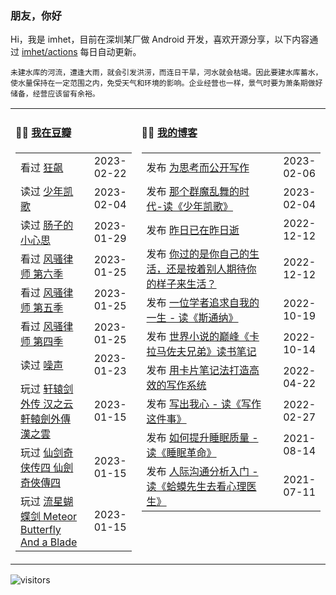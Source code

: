 ### 朋友，你好

Hi，我是 imhet，目前在深圳某厂做 Android 开发，喜欢开源分享，以下内容通过 <a href="https://github.com/imhet/imhet/actions" target="_blank">imhet/actions</a> 每日自动更新。

<!-- juzi starts -->
```
未建水库的河流，遭逢大雨，就会引发洪涝，而连日干旱，河水就会枯竭。因此要建水库蓄水，使水量保持在一定范围之内，免受天气和环境的影响。企业经营也一样，景气时要为萧条期做好储备，经营应该留有余裕。
```
<!-- juzi ends -->


<table width="900px">
<tr>
<td valign="top" width="40%">

#### 🤾‍♂️  <a href="https://www.douban.com/people/heyitao/" target="_blank">我在豆瓣</a>

<!-- douban starts -->
| | |
 |:------------- | -------------: |
| 看过 <a href='http://movie.douban.com/subject/35465232/' target='_blank'>狂飙</a> | 2023-02-22 |
| 读过 <a href='https://book.douban.com/subject/1091203/' target='_blank'>少年凯歌</a> | 2023-02-04 |
| 读过 <a href='https://book.douban.com/subject/26706730/' target='_blank'>肠子的小心思</a> | 2023-01-29 |
| 看过 <a href='http://movie.douban.com/subject/34951007/' target='_blank'>风骚律师 第六季</a> | 2023-01-25 |
| 看过 <a href='http://movie.douban.com/subject/30285826/' target='_blank'>风骚律师 第五季</a> | 2023-01-25 |
| 看过 <a href='http://movie.douban.com/subject/27077785/' target='_blank'>风骚律师 第四季</a> | 2023-01-25 |
| 读过 <a href='https://book.douban.com/subject/35541399/' target='_blank'>噪声</a> | 2023-01-23 |
| 玩过 <a href='http://www.douban.com/game/10745252/' target='_blank'>轩辕剑外传 汉之云 軒轅劍外傳 漢之雲</a> | 2023-01-15 |
| 玩过 <a href='http://www.douban.com/game/10734171/' target='_blank'>仙剑奇侠传四 仙劍奇俠傳四</a> | 2023-01-15 |
| 玩过 <a href='http://www.douban.com/game/10754121/' target='_blank'>流星蝴蝶剑 Meteor Butterfly And a Blade</a> | 2023-01-15 |
<!-- douban ends -->

</td>


<td valign="top" width="60%">

#### 🤹‍♀️ <a href="https://heyitao.com/" target="_blank">我的博客</a>

<!-- blog starts -->
| | |
 |:------------- | -------------: |
| 发布 <a href='http://heyitao.com/post/write-for-think' target='_blank'>为思考而公开写作</a> | 2023-02-06 |
| 发布 <a href='http://heyitao.com/post/reading-shaoniankaige' target='_blank'>那个群魔乱舞的时代-读《少年凯歌》</a> | 2023-02-04 |
| 发布 <a href='http://heyitao.com/post/reading-cxrsnzj' target='_blank'>昨日已在昨日逝</a> | 2022-12-12 |
| 发布 <a href='http://heyitao.com/post/reading-cmrdsj' target='_blank'>你过的是你自己的生活，还是按着别人期待你的样子来生活？</a> | 2022-12-12 |
| 发布 <a href='http://heyitao.com/post/reading-sitongna' target='_blank'>一位学者追求自我的一生 - 读《斯通纳》</a> | 2022-10-19 |
| 发布 <a href='http://heyitao.com/post/reading-klmzfxd' target='_blank'>世界小说的巅峰《卡拉马佐夫兄弟》读书笔记</a> | 2022-10-14 |
| 发布 <a href='http://heyitao.com/post/reading-kpbjxzf' target='_blank'>用卡片笔记法打造高效的写作系统</a> | 2022-04-22 |
| 发布 <a href='http://heyitao.com/post/reading-xiezuozhejianshi' target='_blank'>写出我心 - 读《写作这件事》</a> | 2022-02-27 |
| 发布 <a href='http://heyitao.com/post/reading-smgm' target='_blank'>如何提升睡眠质量 - 读《睡眠革命》</a> | 2021-08-14 |
| 发布 <a href='http://heyitao.com/post/reading-hmxsqkxlys' target='_blank'>人际沟通分析入门 - 读《蛤蟆先生去看心理医生》</a> | 2021-07-11 |
<!-- blog ends -->

</td>
</tr>


</table>

![visitors](https://visitor-badge.glitch.me/badge?page_id=imhet.imhet)